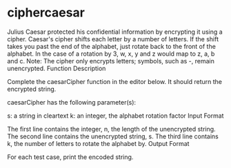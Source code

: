 # ciphercaesar

Julius Caesar protected his confidential information by encrypting it using a cipher. Caesar's cipher shifts each letter by a number of letters. If the shift takes you past the end of the alphabet, just rotate back to the front of the alphabet. In the case of a rotation by 3, w, x, y and z would map to z, a, b and c.
Note: The cipher only encrypts letters; symbols, such as -, remain unencrypted.
Function Description

Complete the caesarCipher function in the editor below. It should return the encrypted string.

caesarCipher has the following parameter(s):

s: a string in cleartext
k: an integer, the alphabet rotation factor
Input Format

The first line contains the integer, n, the length of the unencrypted string.
The second line contains the unencrypted string, s.
The third line contains k, the number of letters to rotate the alphabet by.
Output Format

For each test case, print the encoded string.
